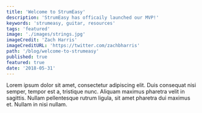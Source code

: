 ```yaml
---
title: 'Welcome to StrumEasy'
description: 'StrumEasy has officaily launched our MVP!'
keywords: 'strumeasy, guitar, resources'
tags: 'featured'
image: './images/strings.jpg'
imageCredit: 'Zach Harris'
imageCreditURL: 'https://twitter.com/zachbharris'
path: '/blog/welcome-to-strumeasy'
published: true
featured: true
date: '2018-05-31'
---
```


Lorem ipsum dolor sit amet, consectetur adipiscing elit. Duis consequat nisi semper, tempor est a, tristique nunc. Aliquam maximus pharetra velit in sagittis. Nullam pellentesque rutrum ligula, sit amet pharetra dui maximus et. Nullam in nisi nullam.